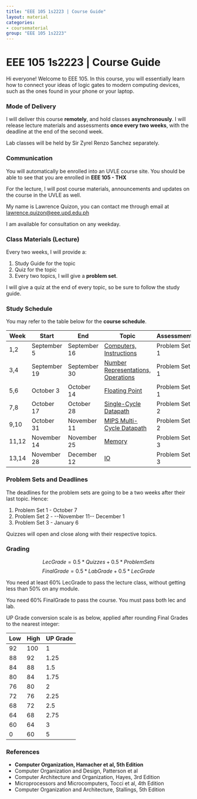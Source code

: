 ```yaml
---
title: "EEE 105 1s2223 | Course Guide"
layout: material
categories:
- coursematerial
group: "EEE 105 1s2223"
---
```


# EEE 105 1s2223 | Course Guide

Hi everyone! Welcome to EEE 105. In this course, you will essentially learn how to connect your ideas of logic gates to modern computing devices, such as the ones found in your phone or your laptop.

### Mode of Delivery

I will deliver this course **remotely**, and hold classes **asynchronously**. I will release lecture materials and assessments **once every two weeks**, with the deadline at the end of the second week. 

Lab classes will be held by Sir Zyrel Renzo Sanchez separately.

### Communication

You will automatically be enrolled into an UVLE course site. You should be able to see that you are enrolled in **EEE 105 - THX**

For the lecture, I will post course materials, announcements and updates on the course in the UVLE as well.

My name is Lawrence Quizon, you can contact me through email at lawrence.quizon@eee.upd.edu.ph 

I am available for consultation on any weekday.

### Class Materials (Lecture)

Every two weeks, I will provide a:
1. Study Guide for the topic
2. Quiz for the topic
3. Every two topics, I will give a **problem set**.

I will give a quiz at the end of every topic, so be sure to follow the study guide.

### Study Schedule

You may refer to the table below for the **course schedule**.

| Week  | Start        | End          | Topic                                   | Assessment    |
| ----- | ------------ | ------------ | --------------------------------------- | ------------- |
| 1,2   | September 5  | September 16 | [Computers, Instructions](module1.html) | Problem Set 1 |
| 3,4   | September 19 | September 30 | [Number Representations, Operations](module2.html)      |Problem Set 1 |
| 5,6   | October 3    | October 14   | [Floating Point](module2.html)                         | Problem Set 1 |
| 7,8   | October 17   | October 28   | [Single-Cycle Datapath](module4.html)                    | Problem Set 2 |
| 9,10  | October 31   | November 11  | [MIPS Multi-Cycle Datapath](module5.html)               | Problem Set 2 |
| 11,12 | November 14  | November 25  | [Memory](module6.html)                      | Problem Set 3 |
| 13,14 | November 28  | December 12  | [IO](module7.html)                                  | Problem Set 3 |

### Problem Sets and Deadlines

The deadlines for the problem sets are going to be a two weeks after their last topic. Hence:

1. Problem Set 1 - October 7
2. Problem Set 2 - --November 11-- December 1
3. Problem Set 3 - January 6

Quizzes will open and close along with their respective topics.

### Grading

$$ LecGrade = 0.5*Quizzes+0.5*ProblemSets $$
$$ FinalGrade = 0.5*LabGrade+0.5*LecGrade $$

You need at least 60% LecGrade to pass the lecture class, without getting less than 50% on any module.

You need 60% FinalGrade to pass the course. You must pass both lec and lab.

UP Grade conversion scale is as below, applied after rounding Final Grades to the nearest integer:

|  Low  |  High   |   UP Grade   |
| -- | --- | ---- |
| 92 | 100 | 1    |
| 88 | 92  | 1.25 |
| 84 | 88  | 1.5  |
| 80 | 84  | 1.75 |
| 76 | 80  | 2    |
| 72 | 76  | 2.25 |
| 68 | 72  | 2.5  |
| 64 | 68  | 2.75 |
| 60 | 64  | 3    |
| 0  | 60  | 5    |

### References

* **Computer Organization, Hamacher et al, 5th Edition**
* Computer Organization and Design, Patterson et al
* Computer Architecture and Organization, Hayes, 3rd Edition
* Microprocessors and Microcomputers, Tocci et al, 4th Edition
* Computer Organization and Architecture, Stallings, 5th Edition
